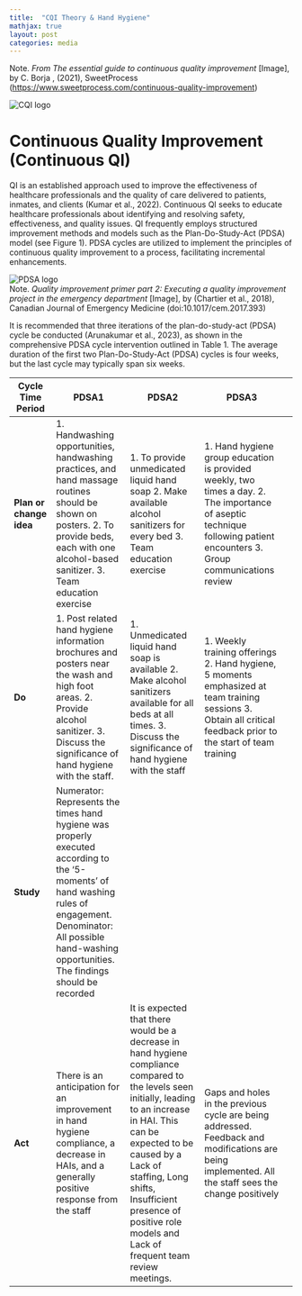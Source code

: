 ```yaml
---
title:  "CQI Theory & Hand Hygiene"
mathjax: true
layout: post
categories: media
---
```


Note. _From The essential guide to continuous quality improvement_ [Image], by C. Borja , (2021), SweetProcess (https://www.sweetprocess.com/continuous-quality-improvement)

![CQI logo](https://perryjl-ATSU.github.io/assets/CQI.jpg)


# Continuous Quality Improvement (Continuous QI)

QI is an established approach used to improve the effectiveness of healthcare professionals and the quality of care delivered to patients, inmates, and clients (Kumar et al., 2022). Continuous QI seeks to educate healthcare professionals about identifying and resolving safety, effectiveness, and quality issues.
QI frequently employs structured improvement methods and models such as the Plan-Do-Study-Act (PDSA) model (see Figure 1). PDSA cycles are utilized to implement the principles of continuous quality improvement to a process, facilitating incremental enhancements.

![PDSA logo](https://perryjl-ATSU.github.io/assets/pdsa.JPG)
<br>
Note. _Quality improvement primer part 2: Executing a quality improvement project in the emergency department_ [Image], by (Chartier et al., 2018), Canadian Journal of Emergency Medicine (doi:10.1017/cem.2017.393)

It is recommended that three iterations of the plan-do-study-act (PDSA) cycle be conducted (Arunakumar et al., 2023), as shown in the comprehensive PDSA cycle intervention outlined in Table 1. The average duration of the first two Plan-Do-Study-Act (PDSA) cycles is four weeks, but the last cycle may typically span six weeks.   

| Cycle Time Period                                                                | PDSA1                                                                                                                                                                                                                                                                                                                                                                                                                                                                                                                                                                                                                                                                                                        | PDSA2                                                                                                                                                                                                                                   | PDSA3                                                                                                                                                                                                 |   |
|----------------------------------------------------------------------------------|--------------------------------------------------------------------------------------------------------------------------------------------------------------------------------------------------------------------------------------------------------------------------------------------------------------------------------------------------------------------------------------------------------------------------------------------------------------------------------------------------------------------------------------------------------------------------------------------------------------------------------------------------------------------------------------------------------------|-----------------------------------------------------------------------------------------------------------------------------------------------------------------------------------------------------------------------------------------|-------------------------------------------------------------------------------------------------------------------------------------------------------------------------------------------------------|---|
| **Plan or change idea**                                                          | 1. Handwashing opportunities, handwashing practices, and hand massage routines should be shown on posters.  2. To provide beds, each with one alcohol-based sanitizer.  3. Team education exercise                                                                                                                                                                                                                                                                                                                                                                                                                                                                                                                                         | 1. To provide unmedicated liquid hand soap  2. Make available alcohol sanitizers for every bed   3. Team education exercise                                                                                                                          | 1. Hand hygiene group education is provided weekly, two times a day.  2. The importance of aseptic technique following patient encounters  3. Group communications review                          |   |
| **Do**                                      | 1. Post related hand hygiene information brochures and posters near the wash and high foot areas.  2. Provide alcohol sanitizer.  3. Discuss the significance of hand hygiene with the staff.                                                                                                                                                                                                                                                                                                                                                                                                                                                                                                       | 1. Unmedicated liquid hand soap is available  2. Make alcohol sanitizers available for all beds at all times.  3. Discuss the significance of hand hygiene with the staff                                                  | 1. Weekly training offerings  2. Hand hygiene, 5 moments emphasized at team training sessions  3. Obtain all critical feedback prior to the  start of team training |   |
| **Study** | Numerator: Represents the times hand hygiene was properly executed according to the ‘5-moments’ of hand washing rules of engagement.  Denominator:  All possible hand-washing opportunities.  The findings should be recorded |                                                                                                                                                                                                                                         |                                                                                                                                                                                                       |   |
| **Act**                          | There is an anticipation for an improvement in hand hygiene compliance, a decrease in HAIs, and a generally positive response from the staff                                                                                                                                                                                                                                                                                                                                                                                                                                                                                                                                                                                            | It is expected that there would be a decrease in hand hygiene compliance compared to the levels seen initially, leading to an increase in HAI.  This can be expected to be caused by a       Lack of staffing,       Long shifts,       Insufficient presence of positive role models and       Lack of frequent team review meetings.  | Gaps and holes in the previous cycle are being addressed.  Feedback and modifications are being implemented.  All the staff sees the change positively                                   |   |


